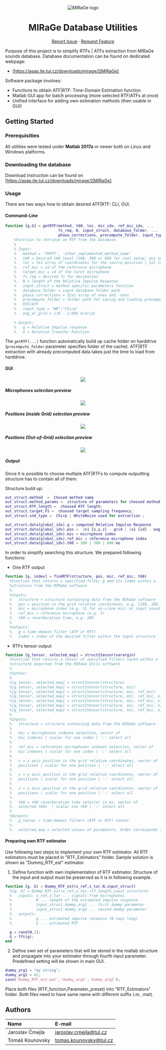 <div align="center">
  
![MIRaGe logo](Logo.png)

# MIRaGe Database Utilities

[Report Issue][issues] · [Request Feature][issues]

</div>

Purpose of this project is to simplify RTFs | ATFs extraction from MIRaGe sounds database. Database documentation can be found on dedicated webpage:
* [https://asap.ite.tul.cz/downloads/mirage/][MIRaGe]

Software package involves:
* Functions to obtain ATF|RTF: Time-Domain Estimation function
* Matlab GUI app for batch processing (more selected RTF/ATFs at once)
* Unified interface for adding own estimation methods (then usable in GUI)

## Getting Started

### Prerequisities 

All utilities were tested under **Matlab 2017a** or newer both on Linux and Windows platforms.

### Downloading the database
Download instruction can be found on [https://asap.ite.tul.cz/downloads/mirage/][MIRaGe]

### Usage 

There are two ways how to obtain desired ATF|RTF: CLI, GUI.

#### Command-Line 

```matlab
function [g,G] = getRTF(method, t60, loc, mic_idx, ref_mic_idx, ...
                        fs_req, N, input_struct, database_folder, ...
                        phase_corrections, precompute_folder, input_type,oog_or_grid)
    %Function to retrieve an RTF from the Database 
    % 
    % Input: 
    %   method = 'TDRTF', 'other_implemented_method_name'
    %   t60 = Desired t60 level (100, 300 or 600 for real setup; any number for simulated setup)
    %   loc = 3x1 array of coordinates for the source position | 1x1 index of the source position (out of grid) 
    %   ref_mic = id of the reference microphone
    %   target_mic = id of the taret microphone
    %   fs_reg = desired fs for decimation
    %   N = length of the Relative Impulse Response
    %   input_struct = method specific parameters function 
    %   database_folder = input database folder path
    %   phase_corrections = 32x1 array of ones and -ones
    %   precompute_folder = folder path for saving and loading precomputed RTFs 
    %   RTF/ATF
    %   input_type = "WN"|"Chirp"
    %   oog_or_grid = 1|0 - 1:OOG 0:Grid;
    
    % Output:
    %   g = Relative Impulse response
    %   G = Relative Transfer Function
```

The `getRTF(...)` function automatically build up cache folder on harddrive (`precompute_folder` parameter specifies folder of the cache). ATF|RTF extraction with already precomputed data takes just the time to load from harddrive.  

#### GUI

<div align='center'>

![](pics/app_main.png)

</div>

##### Microphones selection preview
<div align='center'>

![](pics/MICs.gif)

</div>


##### Positions (inside Grid) selection preview
<div align='center'>

![](pics/Grid.gif)

</div>



##### Positions (Out-of-Grid) selection preview
<div align='center'>

![](pics/OOG.gif)

</div>

##### Output

Since it is possible to choose multiple ATF|RTFs to compute outputting structure has to contain all of them.

Structure build up:

```matlab
out_struct.method  =  Chosed method name
out_struct.method_params =  structure of parameters for choosed method;
out_struct.RTF_length =  choosed RTF length;
out_struct.target_FS =  choosed target sampling frequency;
out_struct.snd_type =  Chirp | WhiteNoise used for extraction ;

out_struct.data(global_idx).g = computed Relative Impulse Response
out_struct.data(global_idx).pos =  3x1 [x,y,z] - grid | 1x1 [id] - oog   ;
out_struct.data(global_idx).mic = microphone index
out_struct.data(global_idx).ref_mic = reference microphone index
out_struct.data(global_idx).t60 = 100 | 300 | 600 ms
```

In order to simplify searching this structure. We prepared following functions:

* One RTF output

```matlab
function [g, index] = findRTF(structure, pos, mic, ref_mic, t60)
  %Function that returns a specified filter g amd its index within a
  %structure from the MIRaGe software
  %
  %inputs:
  %   structure = structure containing data from the MIRaGe software
  %   pos = position in the grid relative coordinates, e.g. [260, 180, 160]
  %   mic = microphone index (e.g. 31 for on-crane mic) or input sound (32)
  %   ref_mic = reference microphone (e.g. 5)
  %   t60 = reverberation time, e.g. 100
  %
  %outputs:
  %   g = time-domain filter (ATF or RTF)
  %   index = index of the desired filter within the input structure
```
* RTFs tensor output

```matlab
function [g_tensor, selected_map] = struct2tensor(varargin)
  %Function that returns a tensor of specified filters saved within a
  %structure exported from the MIRaGe Utils software
  %
  %Syntax:
  %
  %[g_tensor, selected_map] = struct2tensor(structure)
  %[g_tensor, selected_map] = struct2tensor(structure, mic)
  %[g_tensor, selected_map] = struct2tensor(structure, mic, ref_mic)
  %[g_tensor, selected_map] = struct2tensor(structure, mic, ref_mic, x)
  %[g_tensor, selected_map] = struct2tensor(structure, mic, ref_mic, x, y)
  %[g_tensor, selected_map] = struct2tensor(structure, mic, ref_mic, x, y, z)
  %[g_tensor, selected_map] = struct2tensor(structure, mic, ref_mic, x, y, z, t60)
  %
  %Inputs:
  %   structure = structure containing data from the MIRaGe software
  %
  %   mic = microphones indexes selection, vector of
  %   mic indexes | scalar for one index | ':' select all
  %
  %   ref_mic = references microphones indexes selection, vector of
  %   mic indexes | scalar for one index | ':' select all
  %
  %   x = x axis position in the grid relative coordinates, vector of
  %   positions | scalar for one position | ':' select all
  %
  %   y = y axis position in the grid relative coordinates, vector of
  %   positions | scalar for one position | ':' select all
  %
  %   z = z axis position in the grid relative coordinates, vector of
  %   positions | scalar for one position | ':' select all
  %
  %   t60 = t60 reverberation time selector in ms, vector of
  %   selected t60s  | scalar one t60 | ':' select all
  %
  %Outputs:
  %   g_tensor = time-domain filters (ATF or RTF) tensor
  %
  %   selected_map = selected values of parameters. Order corresponds to g_tensor dimensions
```


#### Preparing own RTF estimator

Use following two steps to implement your own RTF estimator. All RTF estimators must be placed in "RTF_Estimators" folder. Sample solution is shown as "Dummy_RTF_est" estimator.

1) Define function with own implementation of RTF estimator. Structure of the input and output must be preserved as it is in following example.

```matlab
function [g, G] = Dummy_RTF_est(x_ref,x_tar,N,input_struct)
  %[g, G] = Dummy_RTF_est(x_ref,x_tar,rtf_length,input_structure)
  %   inputs: x_ref,x_tar ... signals from microphones
  %           N ... length of the estimated impulse response          
  %           input_struct.dummy_arg1 ... first dummy parameter
  %           input_struct.dummy_arg2 ... second dummy parameter
  %   outputs:
  %           g ... estimated impulse response (N taps long)
  %           G ... estimated RTF

  g = rand(N,1);
  G = fft(g);
end
```
2) Define own set of parameters that will be stored in the matlab structure and propagate into your estimator through fourth input parameter.
Predefined setting will be shown in main GUI.

```matlab
dummy_arg1 = "my string";
dummy_arg2 = 42;
save('Dummy_RTF_est.mat','dummy_arg1','dummy_arg2');
```

Place both files (RTF_function,Parameter_preset) into "RTF_Estimators" folder. Both files need to have same name with different suffix (.m, .mat). 

## Authors

| Name            | E-mail    |
| :---            | :---      |
| Jaroslav Čmejla | jaroslav.cmejla@tul.cz |
| Tomáš Kounovsky | tomas.kounovsky@tul.cz |


[issues]: https://github.com/JarCme/MIRaGe_Utils/issues
[MIRaGe]: https://asap.ite.tul.cz/downloads/mirage/
